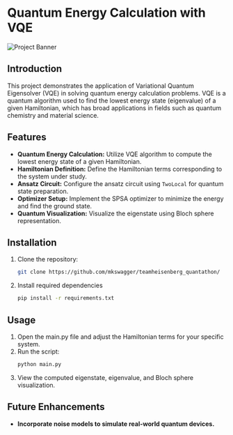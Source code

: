  # Quantum Energy Calculation with VQE

![Project Banner](path_to_banner_image)

## Introduction

This project demonstrates the application of Variational Quantum Eigensolver (VQE) in solving quantum energy calculation problems. VQE is a quantum algorithm used to find the lowest energy state (eigenvalue) of a given Hamiltonian, which has broad applications in fields such as quantum chemistry and material science.

## Features

- **Quantum Energy Calculation:** Utilize VQE algorithm to compute the lowest energy state of a given Hamiltonian.
- **Hamiltonian Definition:** Define the Hamiltonian terms corresponding to the system under study.
- **Ansatz Circuit:** Configure the ansatz circuit using `TwoLocal` for quantum state preparation.
- **Optimizer Setup:** Implement the SPSA optimizer to minimize the energy and find the ground state.
- **Quantum Visualization:** Visualize the eigenstate using Bloch sphere representation.

## Installation

1. Clone the repository:

   ```bash
   git clone https://github.com/mkswagger/teamheisenberg_quantathon/

2. Install required dependencies

   ```bash
   pip install -r requirements.txt
   
 ## Usage
 
1. Open the main.py file and adjust the Hamiltonian terms for your specific system.
2. Run the script:
   ```bash
   python main.py
   ```
3. View the computed eigenstate, eigenvalue, and Bloch sphere visualization.

## Future Enhancements

- **Incorporate noise models to simulate real-world quantum devices.** 
